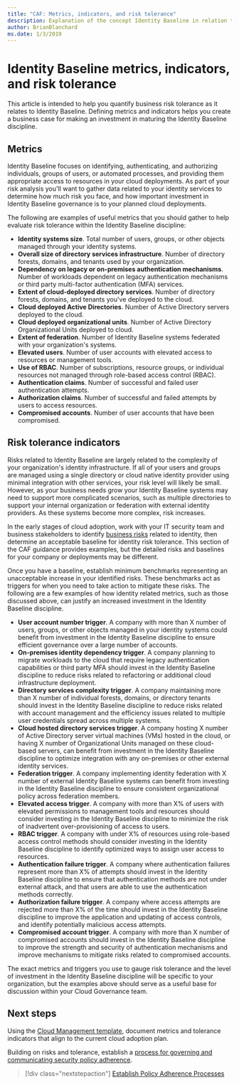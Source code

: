 ```yaml
---
title: "CAF: Metrics, indicators, and risk tolerance"
description: Explanation of the concept Identity Baseline in relation to cloud governance
author: BrianBlanchard
ms.date: 1/3/2019
---
```


# Identity Baseline metrics, indicators, and risk tolerance

This article is intended to help you quantify business risk tolerance as it relates to Identity Baseline. Defining metrics and indicators helps you create a business case for making an investment in maturing the Identity Baseline discipline.

## Metrics

Identity Baseline focuses on identifying, authenticating, and authorizing individuals, groups of users, or automated processes, and providing them appropriate access to resources in your cloud deployments. As part of your risk analysis you'll want to gather data related to your identity services to determine how much risk you face, and how important investment in Identity Baseline governance is to your planned cloud deployments.

The following are examples of useful metrics that you should gather to help evaluate risk tolerance within the Identity Baseline discipline:

- **Identity systems size**. Total number of users, groups, or other objects managed through your identity systems.
- **Overall size of directory services infrastructure**. Number of directory forests, domains, and tenants used by your organization.
- **Dependency on legacy or on-premises authentication mechanisms**. Number of workloads dependent on legacy authentication mechanisms or third party multi-factor authentication (MFA) services.
- **Extent of cloud-deployed directory services**. Number of directory forests, domains, and tenants you've deployed to the cloud.
- **Cloud deployed Active Directories**. Number of Active Directory servers deployed to the cloud.
- **Cloud deployed organizational units**. Number of Active Directory Organizational Units deployed to cloud.
- **Extent of federation**. Number of Identity Baseline systems federated with your organization's systems.  
- **Elevated users**. Number of user accounts with elevated access to resources or management tools.
- **Use of RBAC**. Number of subscriptions, resource groups, or individual resources not managed through role-based access control (RBAC).
- **Authentication claims**. Number of successful and failed user authentication attempts.
- **Authorization claims**. Number of successful and failed attempts by users to access resources.
- **Compromised accounts**. Number of user accounts that have been compromised.

## Risk tolerance indicators

Risks related to Identity Baseline are largely related to the complexity of your organization's identity infrastructure. If all of your users and groups are managed using a single directory or cloud native identity provider using minimal integration with other services, your risk level will likely be small. However, as your business needs grow your Identity Baseline systems may need to support more complicated scenarios, such as multiple directories to support your internal organization or federation with external identity providers. As these systems become more complex, risk increases.

In the early stages of cloud adoption, work with your IT security team and business stakeholders to identify [business risks](business-risks.md) related to identity, then determine an acceptable baseline for identity risk tolerance. This section of the CAF guidance provides examples, but the detailed risks and baselines for your company or deployments may be different.

Once you have a baseline, establish minimum benchmarks representing an unacceptable increase in your identified risks. These benchmarks act as triggers for when you need to take action to mitigate these risks. The following are a few examples of how identity related metrics, such as those discussed above, can justify an increased investment in the Identity Baseline discipline.

- **User account number trigger**. A company with more than X number of users, groups, or other objects managed in your identity systems could benefit from investment in the Identity Baseline discipline to ensure efficient governance over a large number of accounts.
- **On-premises identity dependency trigger**. A company planning to migrate workloads to the cloud that require legacy authentication capabilities or third party MFA should invest in the Identity Baseline discipline to reduce risks related to refactoring or additional cloud infrastructure deployment.
- **Directory services complexity trigger**. A company maintaining more than X number of individual forests, domains, or directory tenants should invest in the Identity Baseline discipline to reduce risks related with account management and the efficiency issues related to multiple user credentials spread across multiple systems.
- **Cloud hosted directory services trigger**. A company hosting X number of Active Directory server virtual machines (VMs) hosted in the cloud, or having X number of Organizational Units managed on these cloud-based servers, can benefit from investment in the Identity Baseline discipline to optimize integration with any on-premises or other external identity services.
- **Federation trigger**. A company implementing identity federation with X number of external Identity Baseline systems can benefit from investing in the Identity Baseline discipline to ensure consistent organizational policy across federation members.
- **Elevated access trigger**. A company with more than X% of users with elevated permissions to management tools and resources should consider investing in the Identity Baseline discipline to minimize the risk of inadvertent over-provisioning of access to users.
- **RBAC trigger**. A company with under X% of resources using role-based access control methods should consider investing in the Identity Baseline discipline to identify optimized ways to assign user access to resources.
- **Authentication failure trigger**. A company where authentication failures represent more than X% of attempts should invest in the Identity Baseline discipline to ensure that authentication methods are not under external attack, and that users are able to use the authentication methods correctly.
- **Authorization failure trigger**. A company where access attempts are rejected more than X% of the time should invest in the Identity Baseline discipline to improve the application and updating of access controls, and identify potentially malicious access attempts.
- **Compromised account trigger**. A company with more than X number of compromised accounts should invest in the Identity Baseline discipline to improve the strength and security of authentication mechanisms and improve mechanisms to mitigate risks related to compromised accounts.

The exact metrics and triggers you use to gauge risk tolerance and the level of investment in the Identity Baseline discipline will be specific to your organization, but the examples above should serve as a useful base for discussion within your Cloud Governance team.

## Next steps

Using the [Cloud Management template](./template.md), document metrics and tolerance indicators that align to the current cloud adoption plan.

Building on risks and tolerance, establish a [process for governing and communicating security policy adherence](processes.md).

> [!div class="nextstepaction"]
> [Establish Policy Adherence Processes](./processes.md)
